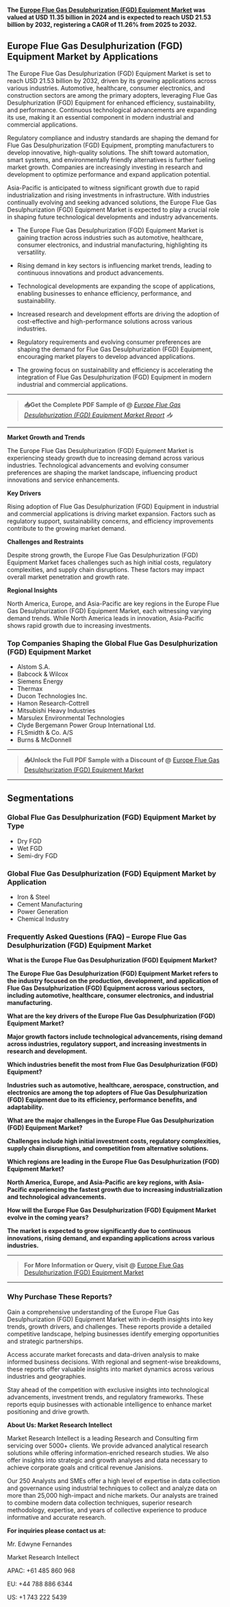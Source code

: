 <p><strong>The <a href="https://www.marketresearchintellect.com/download-sample/?rid=990192&amp;utm_source=Pulse-April-Europe&amp;utm_medium=852">Europe Flue Gas Desulphurization (FGD) Equipment Market</a> was valued at USD 11.35 billion in 2024 and is expected to reach USD 21.53 billion by 2032, registering a CAGR of 11.26% from 2025 to 2032.</strong></p><h2>Europe Flue Gas Desulphurization (FGD) Equipment Market by Applications&nbsp;</h2><p><p>The Europe Flue Gas Desulphurization (FGD) Equipment Market is set to reach USD 21.53 billion by 2032, driven by its growing applications across various industries. Automotive, healthcare, consumer electronics, and construction sectors are among the primary adopters, leveraging Flue Gas Desulphurization (FGD) Equipment for enhanced efficiency, sustainability, and performance. Continuous technological advancements are expanding its use, making it an essential component in modern industrial and commercial applications.</p><p>Regulatory compliance and industry standards are shaping the demand for Flue Gas Desulphurization (FGD) Equipment, prompting manufacturers to develop innovative, high-quality solutions. The shift toward automation, smart systems, and environmentally friendly alternatives is further fueling market growth. Companies are increasingly investing in research and development to optimize performance and expand application potential.</p><p>Asia-Pacific is anticipated to witness significant growth due to rapid industrialization and rising investments in infrastructure. With industries continually evolving and seeking advanced solutions, the Europe Flue Gas Desulphurization (FGD) Equipment Market is expected to play a crucial role in shaping future technological developments and industry advancements.</p></p><ul><li><p>The Europe Flue Gas Desulphurization (FGD) Equipment Market is gaining traction across industries such as automotive, healthcare, consumer electronics, and industrial manufacturing, highlighting its versatility.</p></li><li><p>Rising demand in key sectors is influencing market trends, leading to continuous innovations and product advancements.</p></li><li><p>Technological developments are expanding the scope of applications, enabling businesses to enhance efficiency, performance, and sustainability.</p></li><li><p>Increased research and development efforts are driving the adoption of cost-effective and high-performance solutions across various industries.</p></li><li><p>Regulatory requirements and evolving consumer preferences are shaping the demand for Flue Gas Desulphurization (FGD) Equipment, encouraging market players to develop advanced applications.</p></li><li><p>The growing focus on sustainability and efficiency is accelerating the integration of Flue Gas Desulphurization (FGD) Equipment in modern industrial and commercial applications.</p></li></ul><hr /><blockquote><p><strong><span class="font-[700]">📥Get the Complete PDF Sample of @ </span></strong><em><span class="font-[700]"><a href="https://www.marketresearchintellect.com/download-sample/?rid=990192&amp;utm_source=Pulse-April-Europe&amp;utm_medium=852" target="_blank" data-tracking-control-name="article-ssr-frontend-pulse_little-text-block" data-tracking-will-navigate="" data-test-link="">Europe Flue Gas Desulphurization (FGD) Equipment Market Report</a>&nbsp;📥</span></em></p></blockquote><hr /><p class="" data-start="77" data-end="360"><strong data-start="77" data-end="105">Market Growth and Trends</strong></p><p class="" data-start="77" data-end="360">The Europe Flue Gas Desulphurization (FGD) Equipment Market is experiencing steady growth due to increasing demand across various industries. Technological advancements and evolving consumer preferences are shaping the market landscape, influencing product innovations and service enhancements.</p><p class="" data-start="362" data-end="606"><strong data-start="362" data-end="377">Key Drivers</strong></p><p class="" data-start="362" data-end="606">Rising adoption of Flue Gas Desulphurization (FGD) Equipment in industrial and commercial applications is driving market expansion. Factors such as regulatory support, sustainability concerns, and efficiency improvements contribute to the growing market demand.</p><p class="" data-start="608" data-end="849"><strong data-start="608" data-end="637">Challenges and Restraints</strong></p><p class="" data-start="608" data-end="849">Despite strong growth, the Europe Flue Gas Desulphurization (FGD) Equipment Market faces challenges such as high initial costs, regulatory complexities, and supply chain disruptions. These factors may impact overall market penetration and growth rate.</p><p class="" data-start="851" data-end="1095"><strong data-start="851" data-end="872">Regional Insights</strong></p><p class="" data-start="851" data-end="1095">North America, Europe, and Asia-Pacific are key regions in the Europe Flue Gas Desulphurization (FGD) Equipment Market, each witnessing varying demand trends. While North America leads in innovation, Asia-Pacific shows rapid growth due to increasing investments.</p><p><h3>Top Companies Shaping the Global Flue Gas Desulphurization (FGD) Equipment Market </h3><ul><li>Alstom S.A.</li><li>Babcock & Wilcox</li><li>Siemens Energy</li><li>Thermax</li><li>Ducon Technologies Inc.</li><li>Hamon Research-Cottrell</li><li>Mitsubishi Heavy Industries</li><li>Marsulex Environmental Technologies</li><li>Clyde Bergemann Power Group International Ltd.</li><li>FLSmidth & Co. A/S</li><li>Burns & McDonnell</li></ul></p><hr /><blockquote><p><strong>📥Unlock the Full PDF Sample with a Discount of @</strong> <a href="https://www.marketresearchintellect.com/ask-for-discount/?rid=990192&amp;utm_source=Pulse-April-Europe&amp;utm_medium=852">Europe Flue Gas Desulphurization (FGD) Equipment Market</a></p></blockquote><hr /><p><h2>Segmentations</h2><h3>Global Flue Gas Desulphurization (FGD) Equipment Market by Type</h3><ul><li>Dry FGD</li><li>Wet FGD</li><li>Semi-dry FGD</li></ul><h3>Global Flue Gas Desulphurization (FGD) Equipment Market by Application</h3><ul><li>Iron & Steel</li><li>Cement Manufacturing</li><li>Power Generation</li><li>Chemical Industry</li></ul></p><h3><strong>Frequently Asked Questions (FAQ) &ndash; Europe Flue Gas Desulphurization (FGD) Equipment Market</strong></h3><p><strong>What is the Europe Flue Gas Desulphurization (FGD) Equipment Market?</strong></p><p><strong>The Europe Flue Gas Desulphurization (FGD) Equipment Market refers to the industry focused on the production, development, and application of Flue Gas Desulphurization (FGD) Equipment across various sectors, including automotive, healthcare, consumer electronics, and industrial manufacturing.</strong></p><p><strong>What are the key drivers of the Europe Flue Gas Desulphurization (FGD) Equipment Market?</strong></p><p><strong>Major growth factors include technological advancements, rising demand across industries, regulatory support, and increasing investments in research and development.</strong></p><p><strong>Which industries benefit the most from Flue Gas Desulphurization (FGD) Equipment?</strong></p><p><strong>Industries such as automotive, healthcare, aerospace, construction, and electronics are among the top adopters of Flue Gas Desulphurization (FGD) Equipment due to its efficiency, performance benefits, and adaptability.</strong></p><p><strong>What are the major challenges in the Europe Flue Gas Desulphurization (FGD) Equipment Market?</strong></p><p><strong>Challenges include high initial investment costs, regulatory complexities, supply chain disruptions, and competition from alternative solutions.</strong></p><p><strong>Which regions are leading in the Europe Flue Gas Desulphurization (FGD) Equipment Market?</strong></p><p><strong>North America, Europe, and Asia-Pacific are key regions, with Asia-Pacific experiencing the fastest growth due to increasing industrialization and technological advancements.</strong></p><p><strong>How will the Europe Flue Gas Desulphurization (FGD) Equipment Market evolve in the coming years?</strong></p><p><strong>The market is expected to grow significantly due to continuous innovations, rising demand, and expanding applications across various industries.</strong></p><hr /><blockquote><p><span class="font-[700]"><strong>For More Information or Query, visit&nbsp;@</strong>&nbsp;</span><span class="font-[700]"><a href="https://www.marketresearchintellect.com/product/global-flue-gas-desulphurization-fgd-equipment-market/?utm_source=Linkedin&utm_medium=852" target="_blank" data-tracking-control-name="article-ssr-frontend-pulse_little-text-block" data-tracking-will-navigate="" data-test-link="">Europe Flue Gas Desulphurization (FGD) Equipment Market</a></span></p></blockquote><hr /><h3><strong data-start="0" data-end="31">Why Purchase These Reports?</strong></h3><p class="" data-start="35" data-end="297">Gain a comprehensive understanding of the Europe Flue Gas Desulphurization (FGD) Equipment Market with in-depth insights into key trends, growth drivers, and challenges. These reports provide a detailed competitive landscape, helping businesses identify emerging opportunities and strategic partnerships.</p><p class="" data-start="299" data-end="540">Access accurate market forecasts and data-driven analysis to make informed business decisions. With regional and segment-wise breakdowns, these reports offer valuable insights into market dynamics across various industries and geographies.</p><p class="" data-start="542" data-end="784">Stay ahead of the competition with exclusive insights into technological advancements, investment trends, and regulatory frameworks. These reports equip businesses with actionable intelligence to enhance market positioning and drive growth.</p><p><strong><span class="font-[700]">About Us: Market Research Intellect</span></strong></p><p><span class="">Market Research Intellect is a leading Research and Consulting firm servicing over 5000+ clients. We provide advanced analytical research solutions while offering information-enriched research studies.&nbsp;</span>We also offer insights into strategic and growth analyses and data necessary to achieve corporate goals and critical revenue Janisions.</p><p><span class="">Our 250 Analysts and SMEs offer a high level of expertise in data collection and governance using industrial techniques to collect and analyze data on more than 25,000 high-impact and niche markets. Our analysts are trained to combine modern data collection techniques, superior research methodology, expertise, and years of collective experience to produce informative and accurate research.</span></p><p><strong>For inquiries please contact us at:</strong></p><p>Mr. Edwyne Fernandes</p><p>Market Research Intellect</p><p>APAC: +61 485 860 968</p><p>EU: +44 788 886 6344</p><p>US: +1 743 222 5439</p>